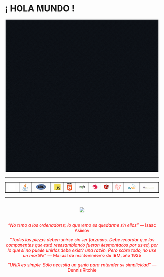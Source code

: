 # ¡ HOLA MUNDO !
<p align=center>
<kbd><img src="/Dise%C3%B1o%20sin%20t%C3%ADtulo(6).gif"/></kbd>
</p>

-----------------------------

<table border=1 align=center>
<tr align=center>
<td><img width="70%" src="/pngegg.png"></td>
<td><img width="70%" src="/java-logotic.png"></td>
<td><img width="70%" src="/php-logo.png"></td>
<td><img width="70%" src="/JavaScript-logo.png"></td>
<td><img width="70%" src="/html-5-logotic.png"></td>
<td><img width="70%" src="/nodejs-logotic.png"></td>
<td><img width="70%" src="/nest-js-logotic.png"></td>
<td><img width="70%" src="/angular-icon.png"></td>
<td><img width="70%" src="/laravel-logotic.png"></td>
<td><img width="70%" src="/mysql-logotic.png"></td>
<td><img width="70%" src="/mongodb-logotic.png"></td>
</tr>
</table>

--------------------------------------
<div align="center">
<br>
<img src="https://github-readme-stats.vercel.app/api/top-langs/?username=svt86&theme=dark"
</div>
<div>
  <font color='red'>
<br>
<p style="color:red"><em> “No temo a los ordenadores; lo que temo es quedarme sin ellos” </em>
— Isaac Asimov</p>
  
<p><em>“Todas las piezas deben unirse sin ser forzadas. Debe recordar que los componentes que está reensamblando fueron desmontados por usted, por lo que si no puede unirlos debe existir una razón. Pero sobre todo, no use un martillo”</em>
— Manual de mantenimiento de IBM, año 1925
</p>
  <p><em> “UNIX es simple. Sólo necesita un genio para entender su simplicidad”</em>
— Dennis Ritchie
</p>
  
</div>

